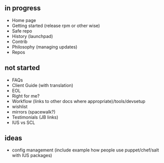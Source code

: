 ## in progress

* Home page
* Getting started (release rpm or other wise)
* Safe repo
* History (launchpad)
* Contrib
* Philosophy (managing updates) 
* Repos

## not started
 
* FAQs
* Client Guide (with translation)
* EOL
* Right for me?
* Workflow (links to other docs where appropriate)/tools/devsetup
* wishlist
* mirrors (spacewalk?)
* Testimonials (JB links)
* IUS vs SCL
 
## ideas

* config management (include example how people use puppet/chef/salt with IUS packages) 
